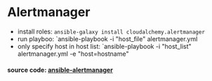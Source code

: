 # Alertmanager
- install roles: `ansible-galaxy install cloudalchemy.alertmanager`
- run playboo: `ansible-playbook -i "host_file" alertmanager.yml
- only specify host in host list: `ansible-playbook -i "host_list" alertmanager.yml -e "host=hostname"

#### source code: [ansible-alertmanager](https://github.com/cloudalchemy/ansible-alertmanager)
